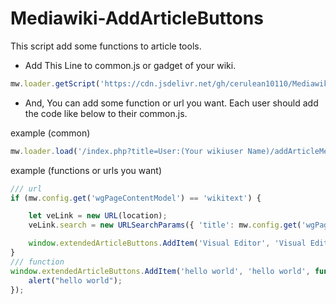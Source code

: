 # Mediawiki-AddArticleButtons

This script add some functions to article tools.

* Add This Line to common.js or gadget of your wiki.
```javascript
mw.loader.getScript('https://cdn.jsdelivr.net/gh/cerulean10110/Mediawiki-AddArticleButtons/AddArticleButtons.js');
```
* And, You can add some function or url you want. Each user should add the code like below to their common.js.

example (common)
```javascript
mw.loader.load('/index.php?title=User:(Your wikiuser Name)/addArticleMenuItem-func.js&action=raw&ctype=text/javascript');
```

example (functions or urls you want)
```javascript
/// url
if (mw.config.get('wgPageContentModel') == 'wikitext') {

    let veLink = new URL(location);
    veLink.search = new URLSearchParams({ 'title': mw.config.get('wgPageName'), 'veaction': 'edit' });

    window.extendedArticleButtons.AddItem('Visual Editor', 'Visual Editor', veLink.toString());
}
/// function
window.extendedArticleButtons.AddItem('hello world', 'hello world', function() {
	alert("hello world");
});
```
